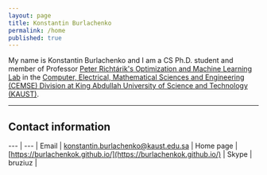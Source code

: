 ```yaml
---
layout: page
title: Konstantin Burlachenko
permalink: /home
published: true
---
```


<style>
th, td {
  padding: 5px;
  text-align: left;
}
</style>

My name is Konstantin Burlachenko and I am a CS Ph.D. student and member of Professor [Peter Richtárik's Optimization and Machine Learning Lab](https://richtarik.org/) 
in the [Computer, Electrical, Mathematical Sciences and Engineering (CEMSE) Division at King Abdullah University of Science and Technology (KAUST)](https://cemse.kaust.edu.sa/).

---

## Contact information

--- | --- |
Email      | [konstantin.burlachenko@kaust.edu.sa](mailto:konstantin.burlachenko@kaust.edu.sa) |
Home page      | [https://burlachenkok.github.io/](https://burlachenkok.github.io/) |
Skype      | bruziuz |
